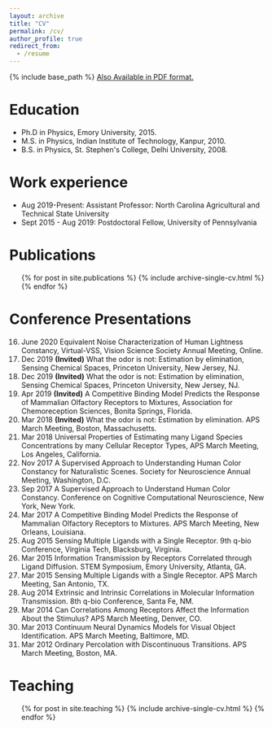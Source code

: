 ```yaml
---
layout: archive
title: "CV"
permalink: /cv/
author_profile: true
redirect_from:
  - /resume
---
```


{% include base_path %}
[Also Available in PDF format.](https://vijaysinghncat.github.io/files/VijaySinghCV.pdf)
                                        
Education
======
* Ph.D in Physics, Emory University, 2015.
* M.S. in Physics,  Indian Institute of Technology, Kanpur, 2010.
* B.S. in Physics, St. Stephen's College, Delhi University, 2008.

Work experience
======
* Aug 2019-Present: Assistant Professor: North Carolina Agricultural and Technical State University
* Sept 2015 - Aug 2019: Postdoctoral Fellow, University of Pennsylvania
  

Publications
======
  <ul>{% for post in site.publications %}
    {% include archive-single-cv.html %}
  {% endfor %}</ul>
  
Conference Presentations
======
16. June 2020    Equivalent Noise Characterization of Human Lightness Constancy, Virtual-VSS, Vision Science Society Annual Meeting, Online.
15. Dec 2019    **(Invited)** What the odor is not: Estimation by elimination, Sensing Chemical Spaces, Princeton University, New Jersey, NJ.
14. Dec 2019    **(Invited)** What the odor is not: Estimation by elimination, Sensing Chemical Spaces, Princeton University, New Jersey, NJ.
13. Apr 2019    **(Invited)** A Competitive Binding Model Predicts the Response of Mammalian Olfactory Receptors to Mixtures, Association for Chemoreception Sciences, Bonita Springs, Florida.
12. Mar 2018    **(Invited)** What the odor is not: Estimation by elimination. APS March Meeting, Boston, Massachusetts.
11. Mar 2018    Universal Properties of Estimating many Ligand Species Concentrations by many Cellular Receptor Types, APS March Meeting, Los Angeles, California.
10. Nov 2017    A Supervised Approach to Understanding Human Color Constancy for Naturalistic Scenes.            Society for Neuroscience Annual Meeting, Washington, D.C.
9. Sep 2017    A Supervised Approach to Understand Human Color Constancy. Conference on Cognitive Computational Neuroscience, New York, New York.
8. Mar 2017    A Competitive Binding Model Predicts the Response of Mammalian Olfactory Receptors to Mixtures. APS March Meeting, New Orleans, Louisiana.
7. Aug 2015    Sensing Multiple Ligands with a Single Receptor. 9th q-bio Conference, Virginia Tech, Blacksburg, Virginia.
6. Mar 2015    Information Transmission by Receptors Correlated through Ligand Diffusion. STEM Symposium, Emory University, Atlanta, GA.
5. Mar 2015    Sensing Multiple Ligands with a Single Receptor. APS March Meeting, San Antonio, TX.
4. Aug 2014    Extrinsic and Intrinsic Correlations in Molecular Information Transmission. 8th q-bio Conference, Santa Fe, NM.
3. Mar 2014    Can Correlations Among Receptors Affect the Information About the Stimulus? APS March Meeting, Denver, CO.
2. Mar 2013    Continuum Neural Dynamics Models for Visual Object Identification. APS March Meeting, Baltimore, MD.
1. Mar 2012    Ordinary Percolation with Discontinuous Transitions. APS March Meeting, Boston, MA.
  
Teaching
======
  <ul>{% for post in site.teaching %}
    {% include archive-single-cv.html %}
  {% endfor %}</ul>

